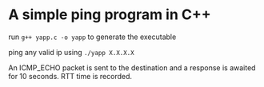 # A simple ping program in C++

run `g++ yapp.c -o yapp` to generate the executable

ping any valid ip using `./yapp X.X.X.X`

An ICMP_ECHO packet is sent to the destination and a response is awaited for 10 seconds.
RTT time is recorded.
